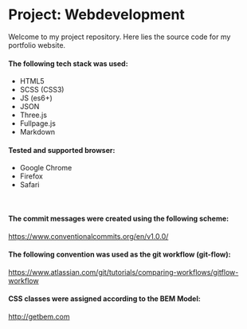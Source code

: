 # Project: Webdevelopment

Welcome to my project repository. Here lies the source code for my portfolio website.

#### The following tech stack was used:
- HTML5
- SCSS (CSS3)
- JS (es6+)
- JSON
- Three.js
- Fullpage.js
- Markdown

#### Tested and supported browser:
- Google Chrome
- Firefox
- Safari

<br />

#### The commit messages were created using the following scheme:
https://www.conventionalcommits.org/en/v1.0.0/

#### The following convention was used as the git workflow (git-flow):
https://www.atlassian.com/git/tutorials/comparing-workflows/gitflow-workflow

#### CSS classes were assigned according to the BEM Model:
http://getbem.com

